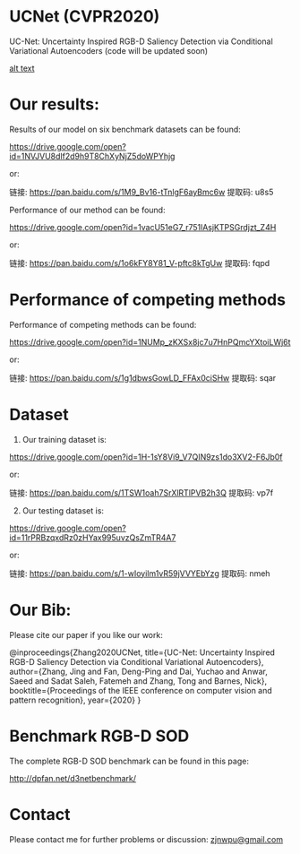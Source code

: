 # UCNet (CVPR2020)
UC-Net: Uncertainty Inspired RGB-D Saliency Detection via Conditional Variational Autoencoders (code will be updated soon)

[alt text](./train_rgbd.png)

# Our results:

Results of our model on six benchmark datasets can be found: 

https://drive.google.com/open?id=1NVJVU8dlf2d9h9T8ChXyNjZ5doWPYhjg

or:

链接: https://pan.baidu.com/s/1M9_Bv16-tTnlgF6ayBmc6w 提取码: u8s5

Performance of our method can be found: 

https://drive.google.com/open?id=1vacU51eG7_r751lAsjKTPSGrdjzt_Z4H

or: 

链接: https://pan.baidu.com/s/1o6kFY8Y81_V-pftc8kTgUw 提取码: fqpd

# Performance of competing methods

Performance of competing methods can be found: 

https://drive.google.com/open?id=1NUMp_zKXSx8jc7u7HnPQmcYXtoiLWj6t

or:

链接: https://pan.baidu.com/s/1g1dbwsGowLD_FFAx0ciSHw 提取码: sqar 

# Dataset

1) Our training dataset is:

https://drive.google.com/open?id=1H-1sY8Vi9_V7QIN9zs1do3XV2-F6Jb0f

or:

链接: https://pan.baidu.com/s/1TSW1oah7SrXlRTlPVB2h3Q 提取码: vp7f

2) Our testing dataset is:

https://drive.google.com/open?id=11rPRBzqxdRz0zHYax995uvzQsZmTR4A7

or:

链接: https://pan.baidu.com/s/1-wIoyilm1vR59jVVYEbYzg 提取码: nmeh

# Our Bib:

Please cite our paper if you like our work:

@inproceedings{Zhang2020UCNet,
  title={UC-Net: Uncertainty Inspired RGB-D Saliency Detection via Conditional Variational Autoencoders},
  author={Zhang, Jing and Fan, Deng-Ping and Dai, Yuchao and Anwar, Saeed and Sadat Saleh, Fatemeh and Zhang, Tong and Barnes, Nick},
  booktitle={Proceedings of the IEEE conference on computer vision and pattern recognition},
  year={2020}
}

# Benchmark RGB-D SOD

The complete RGB-D SOD benchmark can be found in this page:

http://dpfan.net/d3netbenchmark/

# Contact

Please contact me for further problems or discussion: zjnwpu@gmail.com


